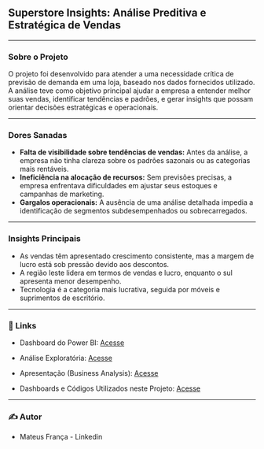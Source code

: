 ## Superstore Insights: Análise Preditiva e Estratégica de Vendas

<hr>

### Sobre o Projeto

O projeto foi desenvolvido para atender a uma necessidade crítica de previsão de demanda em uma loja, baseado nos dados fornecidos utilizado. A análise teve como objetivo principal ajudar a empresa a entender melhor suas vendas, identificar tendências e padrões, e gerar insights que possam orientar decisões estratégicas e operacionais.

<hr>

### Dores Sanadas

- <b>Falta de visibilidade sobre tendências de vendas:</b> Antes da análise, a empresa não tinha clareza sobre os padrões sazonais ou as categorias mais rentáveis.
- <b>Ineficiência na alocação de recursos:</b> Sem previsões precisas, a empresa enfrentava dificuldades em ajustar seus estoques e campanhas de marketing.
- <b>Gargalos operacionais:</b> A ausência de uma análise detalhada impedia a identificação de segmentos subdesempenhados ou sobrecarregados.

<hr>

### Insights Principais

- As vendas têm apresentado crescimento consistente, mas a margem de lucro está sob pressão devido aos descontos.
- A região leste lidera em termos de vendas e lucro, enquanto o sul apresenta menor desempenho.
- Tecnologia é a categoria mais lucrativa, seguida por móveis e suprimentos de escritório.

<hr>

### 🔗 Links

- Dashboard do Power BI:  <a href="https://app.powerbi.com/view?r=eyJrIjoiZWFmYzNmMzktMjZmOC00MWZmLTg3YjQtODQwOTQyZjcyZTE0IiwidCI6IjBjM2IyYzljLWVlYTctNDJlZi04YTYzLTcwOWIyNjU5NzYxOCJ9"> Acesse </a>

- Análise Exploratória: <a href="https://github.com/RastaDados/Superstore-Insights/blob/main/An%C3%A1lise%20Explorat%C3%B3ria.md"> Acesse </a>

- Apresentação (Business Analysis):  <a href="https://github.com/RastaDados/Superstore-Insights/blob/main/An%C3%A1lise%20de%20Mercado.md"> Acesse </a>

- Dashboards e Códigos Utilizados neste Projeto: <a href="https://github.com/RastaDados/Superstore-Insights/tree/main/Dashboards"> Acesse </a>

<hr>

### ✍️ Autor

- Mateus França - Linkedin
